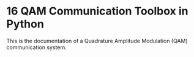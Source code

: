 # 16 QAM Communication Toolbox in Python

This is the documentation of a Quadrature Amplitude Modulation (QAM) communication system.

